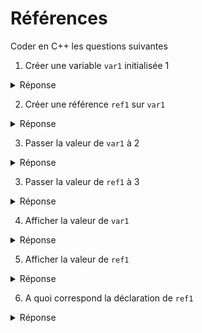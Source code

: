 # Références

Coder en C++ les questions suivantes

1) Créer une variable `var1` initialisée 1

<details>
<summary>Réponse</summary>

`int var1 = 1;`

</details>

2) Créer une référence `ref1` sur `var1`

<details>
<summary>Réponse</summary>

`int& ref1 = var1;`

</details>

3) Passer la valeur de `var1` à 2

<details>
<summary>Réponse</summary>

`var1 = 2;`

</details>

3) Passer la valeur de `ref1` à 3

<details>
<summary>Réponse</summary>

`ref1 = 3;`

</details>

4) Afficher la valeur de `var1`

<details>
<summary>Réponse</summary>

`cout << var1; // => 3`

</details>

5) Afficher la valeur de `ref1`

<details>
<summary>Réponse</summary>

`cout << ref1; // => 3` // au contraire des pointeurs, aucune syntaxe particulière

</details>

6) A quoi correspond la déclaration de `ref1`

<details>
<summary>Réponse</summary>

`int* const ref1 = &var1`

</details>


